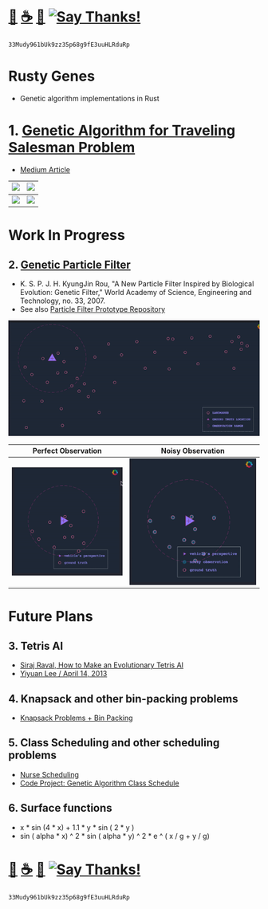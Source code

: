 # [🐳](https://mithi.github.io/deep-bluberry) [☕️](https://ko-fi.com/minimithi) [🧧](https://www.paypal.me/minimithi) [![Say Thanks!](https://img.shields.io/badge/Say%20Thanks-!-1EAEDB.svg)](https://saythanks.io/to/mithi) 
```
33Mudy961bUk9zz35p68g9fE3uuHLRduRp
```

# Rusty Genes
- Genetic algorithm implementations in Rust

# 1. [Genetic Algorithm for Traveling Salesman Problem](./citydna/)
- [Medium Article](https://medium.com/@mithi/genetic-algorithms-in-rust-for-autonomous-agents-an-introduction-ac182de32aee)

| ![](./citydna/docs/gif/simA.gif)      | ![](./citydna/docs/gif/simB.gif)      |
| ----------------------------- |:-------------------------------:|
| ![](./citydna/docs/gif/simC.gif)      | ![](./citydna/docs/gif/sim0.gif)        |

# Work In Progress


## 2. [Genetic Particle Filter](./particlefilter/)
- K. S. P. J. H. KyungJin Rou, "A New Particle Filter Inspired by Biological Evolution: Genetic Filter," World Academy of Science, Engineering and Technology, no. 33, 2007.
- See also [Particle Filter Prototype Repository](https://github.com/mithi/particle-filter-prototype)

![](./particlefilter/vid/simple-global-plot.gif)

| Perfect Observation | Noisy Observation |
| ----------------------------- |:-------------------------------:|
| ![](./particlefilter/vid/simple-vehicle-plot.gif) | ![](./particlefilter/vid/vehicle-plot-noisy.gif)|


# Future Plans

## 3. Tetris AI
- [Siraj Raval, How to Make an Evolutionary Tetris AI](https://www.youtube.com/watch?v=xLHCMMGuN0Q)
- [Yiyuan Lee / April 14, 2013](https://codemyroad.wordpress.com/2013/04/14/tetris-ai-the-near-perfect-player/)

## 4. Knapsack and other bin-packing problems
- [Knapsack Problems + Bin Packing ](https://www.wikiwand.com/en/Knapsack_problem)

## 5. Class Scheduling and other scheduling problems
- [Nurse Scheduling](https://www.wikiwand.com/en/Nurse_scheduling_problem)
- [Code Project: Genetic Algorithm Class Schedule](https://www.codeproject.com/Articles/23111/Making-a-Class-Schedule-Using-a-Genetic-Algorithm)

## 6. Surface functions 
- x * sin (4 * x) + 1.1 * y * sin ( 2 * y )
- sin ( alpha * x) ^ 2  * sin ( alpha * y) ^ 2 * e ^ ( x / g + y / g)

# [🐳](https://mithi.github.io/deep-bluberry) [☕️](https://ko-fi.com/minimithi) [🧧](https://www.paypal.me/minimithi) [![Say Thanks!](https://img.shields.io/badge/Say%20Thanks-!-1EAEDB.svg)](https://saythanks.io/to/mithi) 
```
33Mudy961bUk9zz35p68g9fE3uuHLRduRp
```

